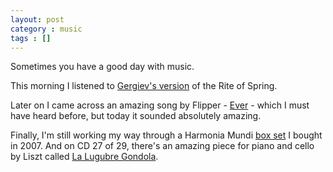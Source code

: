 ```yaml
---
layout: post
category : music
tags : []
---
```

Sometimes you have a good day with music.

This morning I listened to [Gergiev's version](http://www.amazon.co.uk/Stravinsky-Rite-Spring-Valery-Gergiev/dp/B00005NIF6/ref=sr_1_1?s=music&ie=UTF8&qid=1367434766&sr=1-1&keywords=gergiev+stravinsky) of the Rite of Spring.

Later on I came across an amazing song by Flipper - [Ever](http://www.youtube.com/watch?v=JxaGx2t2VBM) - which I must have heard before, but today it sounded absolutely amazing.

Finally, I'm still working my way through a Harmonia Mundi [box set](http://www.amazon.co.uk/Harmonia-Mundi-50-Years-Milestones/dp/B000VIFM1S/) I bought in 2007. And on CD 27 of 29, there's an amazing piece for piano and cello by Liszt called [La Lugubre Gondola](http://notesfromapianist.wordpress.com/2013/01/15/la-lugubre-gondola/).